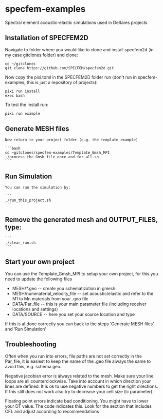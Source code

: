 # specfem-examples
Spectral element acoustic-elastic simulations used in Deltares projects

## Installation of SPECFEM2D

   Navigate to folder where you would like to clone and install specfem2d (in my case gitclones folder) and clone:

   ```
   cd ~/gitclones
   git clone https://github.com/SPECFEM/specfem2d.git
   ```
   
   Now copy the pixi.toml in the SPECFEM2D folder run (don't run in specfem-examples, this is just a repository of projects):
   ```
   pixi run install
   exec bash
   ```
   To test the install run:
   ```bash
   pixi run example
   ```

## Generate MESH files

    Now return to your project folder (e.g. the template example)

    ```bash
    cd ~gitclones/specfem-examples/Template_Gmsh_MPI
    ./process_the_Gmsh_file_once_and_for_all.sh
    ```

## Run Simulation

    You can run the simulation by:

    ```
    ./run_this_project.sh
    ```

## Remove the generated mesh and OUTPUT_FILES, type:
	```
	./clear_run.sh
    ```

## Start your own project
You can use the Template_Gmsh_MPI to setup your own project, for this you need to update the following files

- MESH/*.geo -- create you schematization in gmesh.
- MESH/nummaterial_velocity_file -- set acoustic/elastic and refer to the M1 to Mn materials from your .geo file
- DATA/Par_file -- this is your main parameter file (including receiver locations and settings)
- DATA/SOURCE -- here you set your source location and type 

If this is al done correctly you can back to the steps 'Generate MESH files' and 'Run Simulation'

## Troubleshooting
Often when you run into errors, file paths are not set correctly in the Par_file, it is easiest to keep the name of the .geo file always the same to avoid this, e.g. schema.geo.

Negative jacobian error is always related to the mesh. Make sure your line loops are all counterclockwise. Take into account in which direction your lines are defined. It is ok to use negative numbers to get the right directions. If this still does not work also try to decrease your cell size (lc parameter).

Floating point errors indicate bad conditioning. You might have to lower your DT value. The code indicates this. Look for the section that includes CFL and adjust according to recommendations
